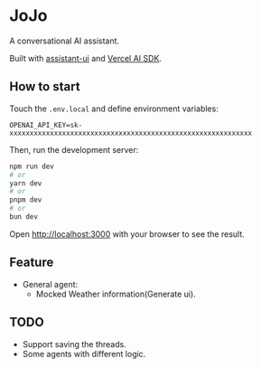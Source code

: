 # JoJo
A conversational AI assistant.

Built with [assistant-ui](https://github.com/Yonom/assistant-ui) and [Vercel AI SDK](https://ai-sdk.dev/docs/introduction).


## How to start
Touch the `.env.local` and define environment variables:
```
OPENAI_API_KEY=sk-xxxxxxxxxxxxxxxxxxxxxxxxxxxxxxxxxxxxxxxxxxxxxxxxxxxxxxxxxxxx
```

Then, run the development server:

```bash
npm run dev
# or
yarn dev
# or
pnpm dev
# or
bun dev
```

Open [http://localhost:3000](http://localhost:3000) with your browser to see the result.

## Feature
* General agent:
  * Mocked Weather information(Generate ui).

## TODO
- Support saving the threads.
- Some agents with different logic.

